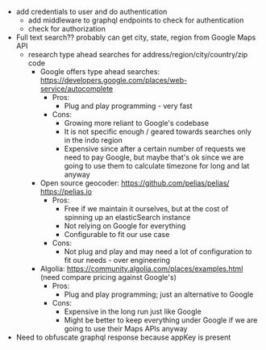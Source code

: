 - add credentials to user and do authentication
  - add middleware to graphql endpoints to check for authentication
  - check for authorization
- Full text search?? probably can get city, state, region from Google Maps API
  - research type ahead searches for address/region/city/country/zip code
    - Google offers type ahead searches: https://developers.google.com/places/web-service/autocomplete
      - Pros:
        - Plug and play programming - very fast
      - Cons:
        - Growing more reliant to Google's codebase
        - It is not specific enough / geared towards searches only in the indo region
        - Expensive since after a certain number of requests we need to pay Google, but maybe that's ok since we are going to use them to calculate timezone for long and lat anyway
    - Open source geocoder: https://github.com/pelias/pelias/ https://pelias.io
      - Pros:
        - Free if we maintain it ourselves, but at the cost of spinning up an elasticSearch instance
        - Not relying on Google for everything
        - Configurable to fit our use case
      - Cons:
        - Not plug and play and may need a lot of configuration to fit our needs - over engineering
    - Algolia: https://community.algolia.com/places/examples.html (need compare pricing against Google's)
      - Pros:
        - Plug and play programming; just an alternative to Google
      - Cons:
        - Expensive in the long run just like Google
        - Might be better to keep everything under Google if we are going to use their Maps APIs anyway
- Need to obfuscate graphql response because appKey is present

